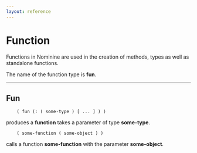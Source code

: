 ```yaml
---
layout: reference
---
```


Function
========

Functions in Nominine are used in the creation of methods, types as well as standalone functions.

The name of the function type is **fun**.

<hr>

Fun
---
        ( fun (: ( some-type ) [ ... ] ) )

produces a **function** takes a parameter of type **some-type**.

        ( some-function ( some-object ) )

calls a function **some-function** with the parameter **some-object**.

